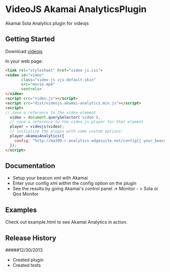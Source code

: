 # VideoJS Akamai AnalyticsPlugin

Akamai Sola Analytics plugin for videojs

## Getting Started
Download [videojs](http://www.videojs.com/)

In your web page:

```html
<link rel="stylesheet" href="video-js.css">
<video id="video"
       class="video-js vjs-default-skin"
       src="movie.mp4"
       controls>
</video>
<script src="video.js"></script>
<script src="dist/videojs.akamai-analytics.min.js"></script>
<script>
// save a reference to the video element
  video = document.querySelector('video'),
  // save a reference to the video.js player for that element
  player = videojs(video);
  // initialize the plugin with some custom options:
  player.akamaiAnalytics({
    config: "http://ma399-r.analytics.edgesuite.net/config{{ your_beacon }}.xml?enableGenericAPI=1"
  });
</script>
```

## Documentation
* Setup your beacon xml with Akamai
* Enter your config xml within the config option on the plugin
* See the results by going Akamai's control panel -> Monitor - > Sola or Qos Monitor

## Examples
Check out example.html to see Akamai Analytics in action.

## Release History
#####12/30/2013
* Created plugin
* Created tests
